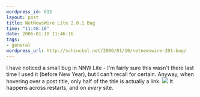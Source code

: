 ```yaml
--- 
wordpress_id: 612
layout: post
title: NetNewsWire Lite 2.0.1 Bug
time: "11:46:16"
date: 2006-01-10 11:46:16
tags: 
- general
wordpress_url: http://schinckel.net/2006/01/10/netnewswire-201-bug/
---
```

I have noticed a small bug in NNW Lite - I'm fairly sure this wasn't there last time I used it (before New Year), but I can't recall for certain. Anyway, when hovering over a post title, only half of the title is actually a link. ![][1] It happens across restarts, and on _every_ site. 

   [1]: /images/NNW_bug.png

